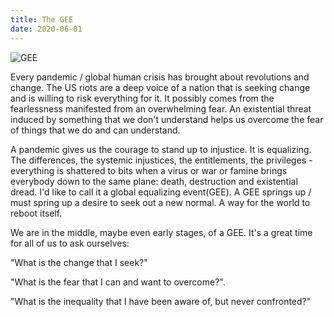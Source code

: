 ```yaml
---
title: The GEE
date: 2020-06-01
---
```


![GEE](/$relToAbs("gee.jpg")$)

<!--more-->

Every pandemic / global human crisis has brought about revolutions and
change. The US riots are a deep voice of a nation that is seeking change
and is willing to risk everything for it. It possibly comes from the
fearlessness manifested from an overwhelming fear. An existential threat
induced by something that we don't understand helps us overcome the fear
of things that we do and can understand.

A pandemic gives us the courage to stand up to injustice. It is
equalizing. The differences, the systemic injustices, the entitlements,
the privileges - everything is shattered to bits when a virus or war or
famine brings everybody down to the same plane: death, destruction and
existential dread. I'd like to call it a global equalizing event(GEE).
A GEE springs up / must spring up a desire to seek out a new normal.
A way for the world to reboot itself.

We are in the middle, maybe even early stages, of a GEE. It's a great
time for all of us to ask ourselves:

"What is the change that I seek?"


"What is the fear that I can and want to overcome?".


"What is the inequality that I have been aware of, but never confronted?"

